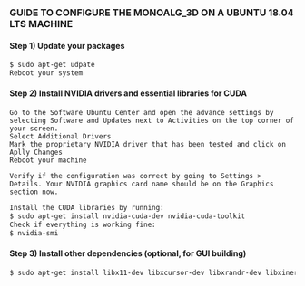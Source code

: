 ### GUIDE TO CONFIGURE THE MONOALG_3D ON A UBUNTU 18.04 LTS MACHINE

#### Step 1) Update your packages

```sh
$ sudo apt-get udpate
Reboot your system
```
#### Step 2) Install NVIDIA drivers and essential libraries for CUDA	
    Go to the Software Ubuntu Center and open the advance settings by selecting Software and Updates next to Activities on the top corner of your screen.
	Select Additional Drivers
	Mark the proprietary NVIDIA driver that has been tested and click on Aplly Changes
	Reboot your machine

	Verify if the configuration was correct by going to Settings > Details. Your NVIDIA graphics card name should be on the Graphics section now.

```sh
Install the CUDA libraries by running:
$ sudo apt-get install nvidia-cuda-dev nvidia-cuda-toolkit 
Check if everything is working fine:
$ nvidia-smi
```
#### Step 3) Install other dependencies (optional, for GUI building)
```sh
$ sudo apt-get install libx11-dev libxcursor-dev libxrandr-dev libxinerama-dev libz-dev libxi-dev libglu1-mesa-dev libglvnd-dev zlib1g-dev
```